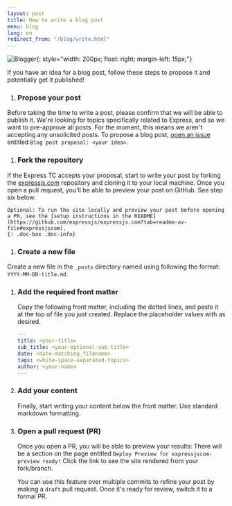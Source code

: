 ```yaml
---
layout: post
title: How to write a blog post
menu: blog
lang: en
redirect_from: "/blog/write.html"
---
```


![Blogger]({{site.url}}/images/blogger.jpg){: style="width: 200px; float: right; margin-left: 15px;"}

If you have an idea for a blog post, follow these steps to propose it and potentially get it published!

1. ### Propose your post
Before taking the time to write a post, please confirm that we will be able to publish it. We're looking for topics specifically related to Express, and so we want to pre-approve all posts. For the moment, this means we aren't accepting any unsolicited posts. To propose a blog post, [open an issue](https://github.com/expressjs/expressjs.com/issues) entitled  `Blog post proposal: <your idea>`.


1. ### Fork the repository 
If the Express TC accepts your proposal, start to write your post by forking the [expressjs.com](https://github.com/expressjs/expressjs.com) repository and cloning it to your local machine. Once you open a pull request, you'll be able to preview your post on GitHub. See step six below.

	Optional: To run the site locally and preview your post before opening a PR, see the [setup instructions in the README](https://github.com/expressjs/expressjs.com?tab=readme-ov-file#expressjscom).
	{: .doc-box .doc-info}

1. ### Create a new file
Create a new file in the `_posts` directory named using following the format: `YYYY-MM-DD-title.md`.

1. ### Add the required front matter
    Copy the following front matter, including the dotted lines, and paste it at the top of file you just created. Replace the placeholder values with as desired.

    ```yaml
    ---
    title: <your-title>
    sub_title: <your-optional-sub-title>
    date: <date-matching_filename>
    tags: <white-space-separated-topics>
    author: <your-name>
    ---
    ```
2. ### Add your content
    Finally, start writing your content below the front matter.  Use standard markdown formatting.

1. ### Open a pull request (PR)
   Once you open a PR, you will be able to preview your results: There will be a section on the page entitled `Deploy Preview for expressjscom-preview ready!` Click the link to see the site rendered from your fork/branch.
   
   You can use this feature over multiple commits to refine your post by making a `draft` pull request. Once it's ready for review, switch it to a formal PR.

   